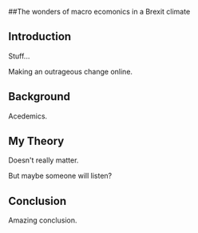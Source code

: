 ##The wonders of macro ecomonics in a Brexit climate

## Introduction

Stuff...

Making an outrageous change online.

## Background

Acedemics.

## My Theory

Doesn't really matter. 

But maybe someone will listen?


## Conclusion 

Amazing conclusion. 
